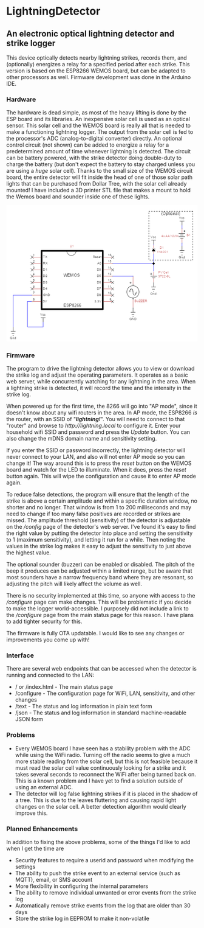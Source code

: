 # LightningDetector  
## An electronic optical lightning detector and strike logger

This device optically detects nearby lightning strikes, records them, and (optionally) energizes a relay for a specified period after each strike.  This version is based on the ESP8266 WEMOS board, but can be adapted to other processors as well.  Firmware development was done in the Arduino IDE.

### Hardware
The hardware is dead simple, as most of the heavy lifting is done by the ESP board and its libraries. An inexpensive solar cell is used as an optical sensor. This solar cell and the WEMOS board is really all that is needed to make a functioning lightning logger.  The output from the solar cell is fed to the processor's ADC (analog-to-digital converter) directly. An optional control circuit (not shown) can be added to energize a relay for a predetermined amount of time whenever lightning is detected.  The circuit can be battery powered, with the strike detector doing double-duty to charge the battery (but don't expect the battery to stay charged unless you are using a _huge_ solar cell).  Thanks to the small size of the WEMOS circuit board, the entire detector will fit inside the head of one of those solar path lights that can be purchased from Dollar Tree, with the solar cell already mounted!  I have included a 3D printer STL file that makes a mount to hold the Wemos board and sounder inside one of these lights. 

![Circuit Schematic](https://github.com/buteomont/LightningDetector/blob/master/lightningDetectorV4.0.png "Schematic")

### Firmware
The program to drive the lightning detector allows you to view or download the strike log and adjust the operating parameters. It operates as a basic web server, while concurrently watching for any lightning in the area.  When a lightning strike is detected, it will record the time and the intensity in the strike log.   

When powered up for the first time, the 8266 will go into "AP mode", since it doesn't know about any wifi routers in the area.  In AP mode, the ESP8266 *is* the router, with an SSID of "**_lightning!_**".  You will need to connect to that "router" and browse to _http://lightning.local_ to configure it.  Enter your household wifi SSID and password and press the _Update_ button.  You can also change the mDNS domain name and sensitivity setting.   

If you enter the SSID or password incorrectly, the lightning detector will never connect to your LAN, and also will not enter AP mode so you can change it!  The way around this is to press the _reset_ button on the WEMOS board and watch for the LED to illuminate.  When it does, press the _reset_ button again.  This will wipe the configuration and cause it to enter AP mode again.  

To reduce false detections, the program will ensure that the length of the strike is above a certain amplitude and within a specific duration window, no shorter and no longer. That window is from 1 to 200 milliseconds and may need to change if too many false positives are recorded or strikes are missed.  The amplitude threshold (sensitivity) of the detector is adjustable on the _/config_ page of the detector's web server.  I've found it's easy to find the right value by putting the detector into place and setting the sensitivity to 1 (maximum sensitivity), and letting it run for a while.  Then noting the values in the strike log makes it easy to adjust the sensitivity to just above the highest value.   

The optional sounder (buzzer) can be enabled or disabled.  The pitch of the beep it produces can be adjusted within a limited range, but be aware that most sounders have a narrow frequency band where they are resonant, so adjusting the pitch will likely affect the volume as well. 

There is no security implemented at this time, so anyone with access to the _/configure_ page can make changes. This will be problematic if you decide to make the logger world-accessible. I purposely did not include a link to the _/configure_ page from the main status page for this reason.  I have plans to add tighter security for this.

The firmware is fully OTA updatable. I would like to see any changes or improvements you come up with!

### Interface
There are several web endpoints that can be accessed when the detector is running and connected to the LAN:
* / or /index.html - The main status page
* /configure - The configuration page for WiFi, LAN, sensitivity, and other changes
* /text - The status and log information in plain text form
* /json - The status and log information in standard machine-readable JSON form

### Problems
* Every WEMOS board I have seen has a stability problem with the ADC while using the WiFi radio.  Turning off the radio seems to give a much more stable reading from the solar cell, but this is not feasible because it must read the solar cell value continuously looking for a strike and it takes several seconds to reconnect the WiFi after being turned back on.  This is a known problem and I have yet to find a solution outside of using an external ADC.
* The detector will log false lightning strikes if it is placed in the shadow of a tree. This is due to the leaves fluttering and causing rapid light changes on the solar cell.  A better detection algorithm would clearly improve this. 

### Planned Enhancements
In addition to fixing the above problems, some of the things I'd like to add when I get the time are
* Security features to require a userid and password when modifying the settings
* The ability to push the strike event to an external service (such as MQTT), email, or SMS account
* More flexibility in configuring the internal parameters
* The ability to remove individual unwanted or error events from the strike log
* Automatically remove strike events from the log that are older than 30 days
* Store the strike log in EEPROM to make it non-volatile

